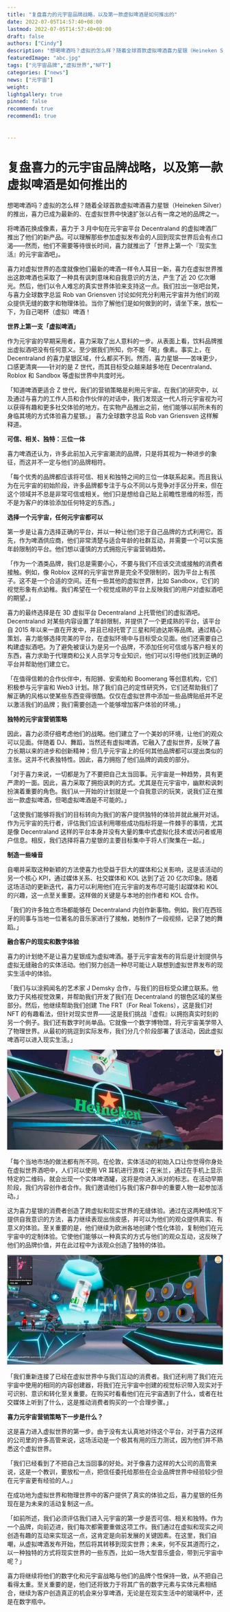 ```yaml
---
title: "复盘喜力的元宇宙品牌战略，以及第一款虚拟啤酒是如何推出的"
date: 2022-07-05T14:57:40+08:00
lastmod: 2022-07-05T14:57:40+08:00
draft: false
authors: ["Cindy"]
description: "想喝啤酒吗？虚拟的怎么样？随着全球首款虚拟啤酒喜力星银（Heineken Silver）的推出，喜力已成为最新的、在虚拟世界中快速扩张以占有一席之地的品牌之一。"
featuredImage: "abc.jpg"
tags: ["元宇宙品牌","虚拟世界","NFT"]
categories: ["news"]
news: ["元宇宙"]
weight: 
lightgallery: true
pinned: false
recommend: true
recommend1: true


---
```


# 复盘喜力的元宇宙品牌战略，以及第一款虚拟啤酒是如何推出的

想喝啤酒吗？虚拟的怎么样？随着全球首款虚拟啤酒喜力星银（Heineken Silver）的推出，喜力已成为最新的、在虚拟世界中快速扩张以占有一席之地的品牌之一。

将啤酒花换成像素，喜力于 3 月中旬在元宇宙平台 Decentraland 的虚拟啤酒厂推出了他们的新产品。可以理解那些参加虚拟发布会的人回到现实世界后会有点口渴——然而，他们不需要等待很长时间，喜力就推出了「世界上第一个『现实生活』的元宇宙酒吧」。

喜力对虚拟世界的态度就像他们最新的啤酒一样令人耳目一新，喜力在虚拟世界推出这款啤酒也采取了一种具有讽刺意味和自我意识的方法，产生了近 20 亿次曝光。然后，他们以令人难忘的真实世界体验来支持这一点。我们拉出一张吧台凳，与喜力全球数字总监 Rob van Griensven 讨论如何充分利用元宇宙并为他们的观众提供无缝的数字和物理体验。当你了解他们是如何做到的时，请坐下来，放松一下，为自己喝杯（虚拟）啤酒！

**世界上第一支「虚拟啤酒」**

作为元宇宙的早期采用者，喜力采取了出人意料的一步。从表面上看，饮料品牌推出虚拟酒吧没有任何意义。至少据我们所知，你不能「喝」像素。事实上，在 Decentraland 的喜力星银区域，什么都买不到。然而，喜力星银——苦味更少，口感更清爽——针对的是 Z 世代，而其目标受众越来越多地在 Decentraland、Roblox 和 Sandbox 等虚拟世界中共度时光。

「知道啤酒更适合 Z 世代，我们的营销策略是利用元宇宙。在我们的研究中，以及通过与喜力的工作人员和合作伙伴的对话中，我们发现这一代人将元宇宙视为可以获得有趣和更多社交体验的地方。在实物产品推出之前，他们能够以前所未有的身临其境的方式体验喜力星银。」 喜力全球数字总监 Rob van Griensven 这样解释道。

**可信、相关、独特：三位一体**

喜力啤酒还认为，许多此前加入元宇宙潮流的品牌，只是将其视为一种进步的象征，而这并不一定与他们的品牌相符。

「每个优秀的品牌都应该将可信、相关和独特之间的三位一体联系起来。而且我认为在元宇宙的初始阶段，许多品牌都专注于与众不同以与竞争对手区分开来，但在这个领域并不总是非常可信或相关。他们只是想给自己贴上前瞻性思维的标签，而不是为客户的体验添加任何特定的东西。」

**选择一个元宇宙，任何元宇宙都可以**

第一步是让喜力选择正确的平台，并以一种让他们忠于自己品牌的方式利用它。首先，作为啤酒供应商，他们非常清楚与适合年龄的社群互动，并需要一个可以实施年龄限制的平台。他们想以谨慎的方式拥抱元宇宙营销趋势。

「作为一个酒类品牌，我们总是需要小心，不要与我们不应该交流或接触的消费者接触。例如，像 Roblox 这样的元宇宙世界是完全不受限制的，因为平台上有孩子。这不是一个合适的空间。还有一些其他的虚拟世界，比如 Sandbox，它们的视觉形象有点幼稚。我们希望在一个视觉成熟的平台上反映我们的用户对虚拟酒吧的期望。」

喜力的最终选择是在 3D 虚拟平台 Decentraland 上托管他们的虚拟酒吧。Decentraland 对某些内容设置了年龄限制，并提供了一个更成熟的平台，该平台自 2015 年以来一直在开发中，并且已经托管了三星和阿迪达斯等品牌。通过精心策划，喜力能够选择完美的平台，在虚拟环境中与目标受众见面。他们还需要自己构建虚拟酒吧。为了避免被误认为是另一个品牌，不添加任何可信或与客户相关的东西，喜力求助于代理商和公关人员学习专业知识，他们可以引导他们找到正确的平台并帮助他们建立它。

「在值得信赖的合作伙伴中，有阳狮、安索帕和 Boomerang 等创意机构，它们积极参与元宇宙和 Web3 计划。除了我们自己的定性研究外，它们还帮助我们了解正确的风格以使某些东西变得很酷。仅仅在虚拟世界中添加一些品牌贴纸并不足以激活我们的品牌；我们需要创造一个能够增加客户体验的环境。」

**独特的元宇宙营销策略**

因此，喜力必须仔细考虑他们的战略。他们建立了一个美妙的环境，让他们的观众可以见面。伴随着 DJ、舞蹈，当然还有虚拟啤酒，它融入了虚拟世界，反映了喜力长期以来的进步和创新精神；但几乎元宇宙上的任何其他品牌都可以提出类似的主张。这并不代表独特性。因此，喜力拥抱了他们品牌的调皮的部分。

「对于喜力来说，一切都是为了不要把自己太当回事。元宇宙是一种趋势，具有更严肃的一面。因此，喜力采取了拥抱讽刺的方式。尤其是在元宇宙中，幽默和讽刺扮演着重要的角色。我们从一开始的计划就是一个自我意识的玩笑，说我们正在推出一款虚拟啤酒，但喝虚拟啤酒是不可能的。」

「这使我们能够将我们的目标转向为我们的客户提供独特的体验并就此展开对话。作为元宇宙的先行者，评估我们应该利用哪些成功指标将是一件棘手的事情，尤其是像 Decentraland 这样的平台本身并没有大量的集中式虚拟化技术或访问者或用户信息。相反，我们选择将喜力星银的主要目标集中于将人们聚集在一起。」

**制造一些噪音**

自嘲并采取这种新颖的方法使喜力也受益于巨大的媒体和公关影响，这是该活动的另一个核心 KPI，通过媒体关系、社交媒体和 KOL 达到了近 20 亿次印象。随着这场活动的更新迭代，喜力可以利用他们在元宇宙的发布尽可能引起媒体和 KOL 的兴趣，这一点至关重要。这样做的关键是与本地的创作者和 KOL 合作。

「我们的许多独立市场都能够在 Decentraland 内创作新事物。例如，我们在西班牙的同事与当地一位著名的音乐家进行了接触，她制作了一段视频，记录了她的舞蹈。」

**融合客户的现实和数字体验**

喜力的计划绝不是让喜力星银成为虚拟啤酒。基于元宇宙发布的背后是计划提供与虚拟无缝融合的实体活动。他们努力创造一种尽可能让人联想到虚拟世界发布的现实生活中的体验。

「我们与以涂鸦闻名的艺术家 J Demsky 合作，与我们的目标受众建立联系。他致力于风格视觉效果，并帮助我们开发了我们在 Decentraland 的银色区域的某些部分。然后，他继续帮助我们创建 The FRT（For Real Tokens），这是我们对 NFT 的有趣看法，但针对现实世界——这是我们挑战『虚假』以拥抱真实时刻的另一个例子。我们还有数字时尚单品。它就像一个数字博物馆，将元宇宙美学带入了物理世界。从最初的挑逗到实际发布，我们分几个阶段部署了该活动，因此虚拟啤酒可以进入现实生活。」

![img](abc.jpg)

「每个当地市场的做法都有所不同。在伦敦，实体活动的初始入口让你觉得你身处在虚拟世界酒吧中，人们可以使用 VR 耳机进行游戏；在米兰，通过在手机上显示特定的二维码，就会出现一个实体啤酒罐，这将是你进入派对的标志。在活动早期阶段，我们内容创作者合作。我们邀请他们与我们客户群中的重要人物一起参加活动。」

这为喜力星银的消费者创造了跨虚拟和现实世界的无缝体验。通过在这两种情况下提供自我意识的方法，喜力继续表现出俏皮感，并可以为他们的观众提供真实、有意义的体验。至关重要的是，他们继续为欧洲各地创建个性化体验，复制他们在元宇宙中的定制体验。它使他们能够以一种真实的方式与他们的观众互动，这反映了他们的品牌价值，并在此过程中为该观众创造了独特的体验。

![img](360se.jpg)

「我们重新连接了已经在虚拟世界中与我们互动的消费者。我们还利用了我们在元宇宙中使用的相同的内容创建器，将我们在元宇宙中创建的视觉标识带入现实对于可识别、意识和转化至关重要。在购买时看看他们在元宇宙遇到了什么，或者在社交媒体上听到了什么，这是推动消费者购买的一个合理步骤。」

**喜力元宇宙营销策略下一步是什么？**

这是喜力进入虚拟世界的第一步。由于没有太认真地对待这个平台，对于喜力这样的公司里的许多高管来说，这场活动是一个极其有用的压力测试，因为他们并不熟悉这个虚拟世界。

「我们已经看到了不把自己太当回事的好处。对于像喜力这样的大公司的高管来说，这是一个教训，要放松一点，把信任委托给那些在企业品牌世界中经验较少但在元宇宙更有经验的人。」

在成功地为虚拟世界和物理世界中的客户提供了真实的体验之后，喜力星银的任务现在是为未来的活动复制这一点。

「如前所述，我们必须评估我们进入元宇宙的第一步是否可信、相关和独特。作为一个品牌，向前迈进，我们每次都需要重做这项工作。我们通过在虚拟和现实之间创造有趣的互动来实现这一点，这肯定是向前发展的关键因素。在这里，我们自嘲，从虚拟啤酒发布开始，然后将其转移到现实世界；未来，何不反其道而行之，以一种独特的方式将现实世界的一些东西，比如一场大型音乐盛会，带到元宇宙中呢？」

喜力将继续将他们的数字化和元宇宙战略与他们的品牌个性保持一致，从不把自己看得太重。至关重要的是，他们还将致力于将其广告的数字元素与实体元素相结合，继续为客户创造真正的机会来分享啤酒，无论是在现实生活中的玻璃杯中，还是在数字瓶中。